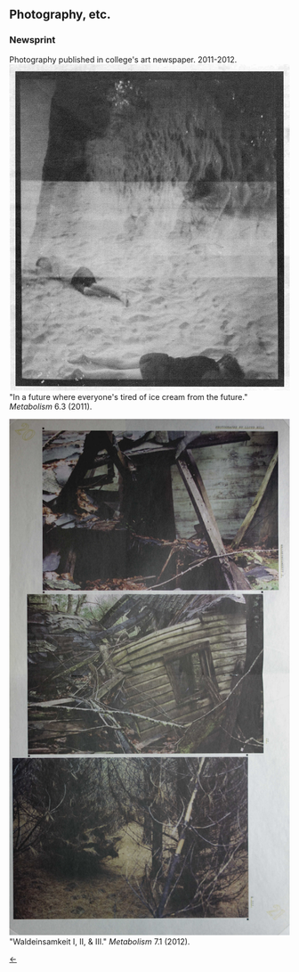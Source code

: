 ## Photography, etc.<br/>

### Newsprint<br/>

Photography published in college's art newspaper. 2011-2012.<br/>
<img src="./images/metabolism-1.jpg"><br/>
"In a future where everyone's tired of ice cream from the future." <i>Metabolism</i> 6.3 (2011).<br/>

<img src="./images/metabolism-2.jpg"><br/>
"Waldeinsamkeit I, II, & III." <i>Metabolism</i> 7.1 (2012).<br/>

[&#8592;](./art)
